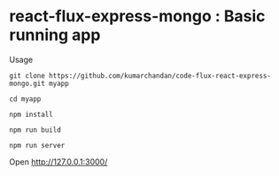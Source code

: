 # react-flux-express-mongo : Basic running app

Usage

`git clone https://github.com/kumarchandan/code-flux-react-express-mongo.git myapp`

`cd myapp`

`npm install`

`npm run build`

`npm run server`

Open http://127.0.0.1:3000/
